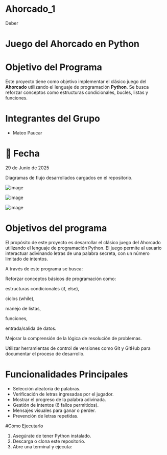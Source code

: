 # Ahorcado_1
Deber
#  Juego del Ahorcado en Python

# Objetivo del Programa
Este proyecto tiene como objetivo implementar el clásico juego del **Ahorcado** utilizando el lenguaje de programación **Python**. Se busca reforzar conceptos como estructuras condicionales, bucles, listas y funciones.

# Integrantes del Grupo
- Mateo Paucar

# 📅 Fecha
29 de Junio de 2025



Diagramas de flujo desarrollados cargados en el repositorio.

![image](https://github.com/user-attachments/assets/758171f4-60d7-45bf-a554-9ff77e38751a)

![image](https://github.com/user-attachments/assets/75c62df5-c2e2-49a3-bc86-3a226219d867)

![image](https://github.com/user-attachments/assets/45f8cfc9-38e1-4b06-9bf4-11f835069f1a)


# Objetivos del programa

El propósito de este proyecto es desarrollar el clásico juego del Ahorcado utilizando el lenguaje de programación Python.
El juego permite al usuario interactuar adivinando letras de una palabra secreta, con un número limitado de intentos.

A través de este programa se busca:

Reforzar conceptos básicos de programación como:

estructuras condicionales (if, else),

ciclos (while),

manejo de listas,

funciones,

entrada/salida de datos.

Mejorar la comprensión de la lógica de resolución de problemas.

Utilizar herramientas de control de versiones como Git y GitHub para documentar el proceso de desarrollo.


# Funcionalidades Principales

- Selección aleatoria de palabras.
- Verificación de letras ingresadas por el jugador.
- Mostrar el progreso de la palabra adivinada.
- Gestión de intentos (6 fallos permitidos).
- Mensajes visuales para ganar o perder.
- Prevención de letras repetidas.

#Cómo Ejecutarlo

1. Asegúrate de tener Python instalado.
2. Descarga o clona este repositorio.
3. Abre una terminal y ejecuta:

